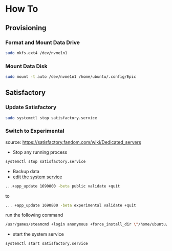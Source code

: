 # How To

## Provisioning

### Format and Mount Data Drive

```sh
sudo mkfs.ext4 /dev/nvme1n1
```

### Mount Data Disk

```sh
sudo mount -t auto /dev/nvme1n1 /home/ubuntu/.config/Epic
```

## Satisfactory

### Update Satisfactory

```sh
sudo systemctl stop satisfactory.service
```

### Switch to Experimental

source: https://satisfactory.fandom.com/wiki/Dedicated_servers

- Stop any running process

```sh
systemctl stop satisfactory.service
```

- Backup data
- [edit the system service](/etc/systemd/system/satisfactory.service)

```sh
...+app_update 1690800 -beta public validate +quit
```

to

```sh
... +app_update 1690800 -beta experimental validate +quit
```

run the following command

```sh
/usr/games/steamcmd +login anonymous +force_install_dir \"/home/ubuntu/satisfactory\" +app_update 1690800 -beta public validate +quit
```

- start the system service

```sh
systemctl start satisfactory.service
```
